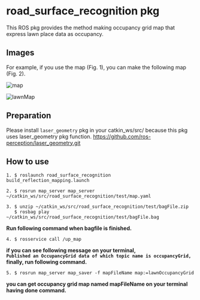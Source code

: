 # road_surface_recognition pkg

This ROS pkg provides the method making occupancy grid map that express lawn place data as occupancy.  

## Images

For example, if you use the map (Fig. 1), you can make the following map (Fig. 2). 

![map](https://github.com/KentaKubota/road_surface_recognition/images/map.pgm)

![lawnMap](https://github.com/KentaKubota/road_surface_recognition/images/lawnMap.pgm)

## Preparation

Please install `laser_geometry` pkg in your catkin_ws/src/ because this pkg uses laser_geometry pkg function.
<https://github.com/ros-perception/laser_geometry.git>

## How to use

    1. $ roslaunch road_surface_recognition build_reflection_mapping.launch

    2. $ rosrun map_server map_server ~/catkin_ws/src/road_surface_recognition/test/map.yaml

    3. $ unzip ~/catkin_ws/src/road_surface_recognition/test/bagFile.zip  
       $ rosbag play ~/catkin_ws/src/road_surface_recognition/test/bagFile.bag

**Run following command when bagfile is finished.**

    4. $ rosservice call /up_map 

**if you can see following message on your terminal,**  
**`Published an OccupancyGrid data of which topic name is occupancyGrid,`**  
**finally, run following command.**
 
    5. $ rosrun map_server map_saver -f mapFileName map:=lawnOccupancyGrid
 
**you can get occupancy grid map named mapFileName on your terminal having done command.**


